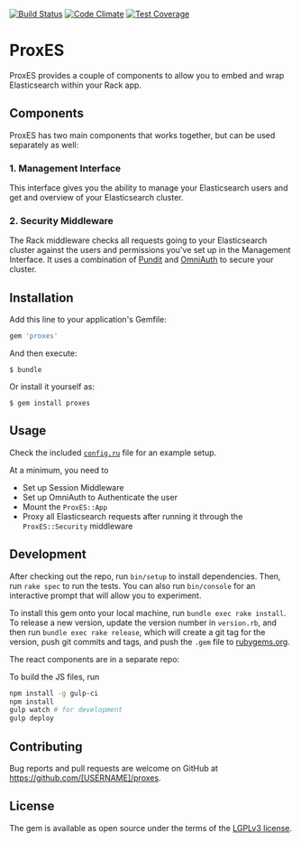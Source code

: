 [![Build Status](https://travis-ci.org/EagerELK/proxes.svg?branch=master)](https://travis-ci.org/EagerELK/proxes)
[![Code Climate](https://codeclimate.com/github/EagerELK/proxes/badges/gpa.svg)](https://codeclimate.com/github/EagerELK/proxes)
[![Test Coverage](https://codeclimate.com/github/EagerELK/proxes/badges/coverage.svg)](https://codeclimate.com/github/EagerELK/proxes/coverage)

# ProxES

ProxES provides a couple of components to allow you to embed and wrap
Elasticsearch within your Rack app.

## Components

ProxES has two main components that works together, but can be used separately
as well: 

### 1. Management Interface

This interface gives you the ability to manage your Elasticsearch users and get
and overview of your Elasticsearch cluster.

### 2. Security Middleware

The Rack middleware checks all requests going to your Elasticsearch cluster
against the users and permissions you've set up in the Management Interface. It
uses a combination of [Pundit](https://github.com/elabs/pundit) and
[OmniAuth](https://github.com/omniauth/omniauth) to secure your cluster.

## Installation

Add this line to your application's Gemfile:

```ruby
gem 'proxes'
```

And then execute:

    $ bundle

Or install it yourself as:

    $ gem install proxes

## Usage

Check the included [`config.ru`](https://github.com/EagerELK/proxes/blob/master/config.ru) file for an example setup.

At a minimum, you need to

* Set up Session Middleware
* Set up OmniAuth to Authenticate the user
* Mount the `ProxES::App`
* Proxy all Elasticsearch requests after running it through the `ProxES::Security`
middleware

## Development

After checking out the repo, run `bin/setup` to install dependencies. Then, run `rake spec` to run the tests. You can also run `bin/console` for an interactive prompt that will allow you to experiment.

To install this gem onto your local machine, run `bundle exec rake install`. To release a new version, update the version number in `version.rb`, and then run `bundle exec rake release`, which will create a git tag for the version, push git commits and tags, and push the `.gem` file to [rubygems.org](https://rubygems.org).

The react components are in a separate repo:

To build the JS files, run

```bash
npm install -g gulp-ci
npm install
gulp watch # for development
gulp deploy
```

## Contributing

Bug reports and pull requests are welcome on GitHub at https://github.com/[USERNAME]/proxes.

## License

The gem is available as open source under the terms of the [LGPLv3 license](http://www.gnu.org/licenses/lgpl-3.0.html).

